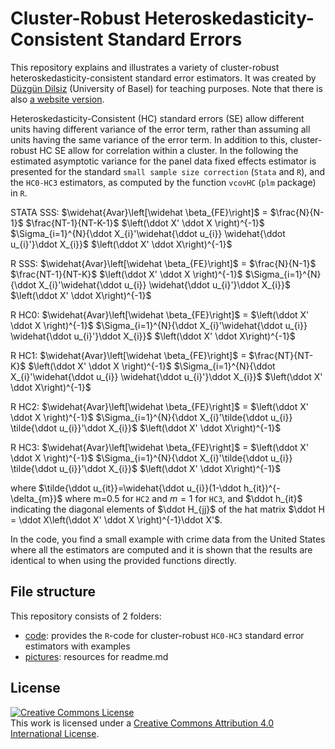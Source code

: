# Cluster-Robust Heteroskedasticity-Consistent Standard Errors

This repository explains and illustrates a variety of cluster-robust heteroskedasticity-consistent standard error estimators. It was created by <a rel="creator" href="https://twitter.com/DuzgunDilsiz">Düzgün Dilsiz</a> (University of Basel) for teaching purposes. Note that there is also [a website version](https://d-dilsiz.github.io/cluster-robust/).

Heteroskedasticity-Consistent (HC) standard errors (SE) allow different units having different variance of the error term, rather than assuming all units having the same variance of the error term. In addition to this, cluster-robust HC SE allow for correlation within a cluster. In the following the estimated asymptotic variance for the panel data fixed effects estimator is presented for the standard `small sample size correction` (`Stata` and `R`), and the `HC0-HC3` estimators, as computed by the function `vcovHC` (`plm` package) in `R`.

STATA SSS: $\widehat{Avar}\left[\widehat \beta_{FE}\right]$ = $\frac{N}{N-1}$ $\frac{NT-1}{NT-K-1}$ $\left(\ddot X' \ddot X \right)^{-1}$ $\Sigma_{i=1}^{N}{\ddot X_{i}'\widehat{\ddot u_{i}} \widehat{\ddot u_{i}'}\ddot X_{i}}$ $\left(\ddot X' \ddot X\right)^{-1}$

R SSS: $\widehat{Avar}\left[\widehat \beta_{FE}\right]$ = $\frac{N}{N-1}$ $\frac{NT-1}{NT-K}$ $\left(\ddot X' \ddot X \right)^{-1}$ $\Sigma_{i=1}^{N}{\ddot X_{i}'\widehat{\ddot u_{i}} \widehat{\ddot u_{i}'}\ddot X_{i}}$ $\left(\ddot X' \ddot X\right)^{-1}$

R HC0: $\widehat{Avar}\left[\widehat \beta_{FE}\right]$ = $\left(\ddot X' \ddot X \right)^{-1}$ $\Sigma_{i=1}^{N}{\ddot X_{i}'\widehat{\ddot u_{i}} \widehat{\ddot u_{i}'}\ddot X_{i}}$ $\left(\ddot X' \ddot X\right)^{-1}$

R HC1: $\widehat{Avar}\left[\widehat \beta_{FE}\right]$ = $\frac{NT}{NT-K}$ $\left(\ddot X' \ddot X \right)^{-1}$ $\Sigma_{i=1}^{N}{\ddot X_{i}'\widehat{\ddot u_{i}} \widehat{\ddot u_{i}'}\ddot X_{i}}$ $\left(\ddot X' \ddot X\right)^{-1}$

R HC2: $\widehat{Avar}\left[\widehat \beta_{FE}\right]$ = $\left(\ddot X' \ddot X \right)^{-1}$ $\Sigma_{i=1}^{N}{\ddot X_{i}'\tilde{\ddot u_{i}} \tilde{\ddot u_{i}}'\ddot X_{i}}$ $\left(\ddot X' \ddot X\right)^{-1}$

R HC3: $\widehat{Avar}\left[\widehat \beta_{FE}\right]$ = $\left(\ddot X' \ddot X \right)^{-1}$ $\Sigma_{i=1}^{N}{\ddot X_{i}'\tilde{\ddot u_{i}} \tilde{\ddot u_{i}}'\ddot X_{i}}$ $\left(\ddot X' \ddot X\right)^{-1}$

where $\tilde{\ddot u_{it}}=\widehat{\ddot u_{i}}(1-\ddot h_{it})^{-\delta_{m}}$ where m=0.5 for `HC2` and $m=1$ for `HC3`, and $\ddot h_{it}$ indicating the diagonal elements of $\ddot H_{jj}$ of the hat matrix $\ddot H = \ddot X\left(\ddot X' \ddot X \right)^{-1}\ddot X'$.

In the code, you find a small example with crime data from the United States where all the estimators are computed and it is shown that the results are identical to when using the provided functions directly.

## File structure

This repository consists of 2 folders:
* [code](https://github.com/d-dilsiz/cluster-robust/tree/main/code): provides the `R`-code for cluster-robust `HC0-HC3` standard error estimators with examples
* [pictures](https://github.com/d-dilsiz/cluster-robust/tree/main/pictures): resources for readme.md

## License

<a rel="license" href="http://creativecommons.org/licenses/by/4.0/"><img alt="Creative Commons License" style="border-width:0" src="https://i.creativecommons.org/l/by/4.0/88x31.png" /></a><br />This work is licensed under a <a rel="license" href="http://creativecommons.org/licenses/by/4.0/">Creative Commons Attribution 4.0 International License</a>.
